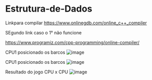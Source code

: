 # Estrutura-de-Dados
Linkpara compilar
https://www.onlinegdb.com/online_c++_compiler

SEgundo link caso o 1° não funcione

https://www.programiz.com/cpp-programming/online-compiler/

CPU1 posicionado os barcos
![image](https://github.com/user-attachments/assets/aebbd08d-734d-499c-89b7-62f5193831f5)


CPU1 posicionado os barcos
![image](https://github.com/user-attachments/assets/00746933-647a-4501-a9f9-6d5b6c66e15e)


Resultado do jogo CPU x CPU
![image](https://github.com/user-attachments/assets/0f8c80c9-dddb-4af6-9c81-0b644c418f90)

